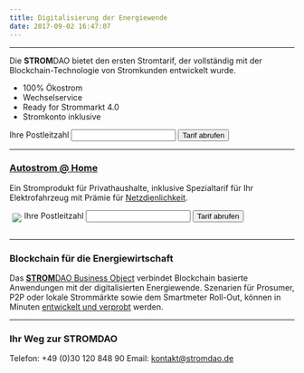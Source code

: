 ```yaml
---
title: Digitalisierung der Energiewende 
date: 2017-09-02 16:47:07
---
```

___
<html>		
		<p>Die <strong>STROM</strong>DAO bietet den ersten Stromtarif, der vollständig mit der Blockchain-Technologie von Stromkunden entwickelt wurde.</p>
		<div class="row">
		 <div class="col-md-6">
			 <ul>
			 <li>100% Ökostrom</li>			 
			 <li>Wechselservice</li>
			 <li>Ready for Strommarkt 4.0</li>
			 <li>Stromkonto inklusive</li> 
			 </ul>		 
		  </div>
		  <div class="col-md-6">
			<form action="/tarif/" method="GET">							
					Ihre Postleitzahl
					<input type="text" name="plz" id="plz"class="form-control"/>				
					<button id="getTarif" type="submit" class="btn btn-danger">Tarif abrufen</button>							
			</form>
		   </div>
		</div>
<hr/>
<h3><a href="https://autostrom.stromdao.de/">Autostrom @ Home</a></h3>		
<p>Ein Stromprodukt für Privathaushalte, inklusive Spezialtarif für Ihr Elektrofahrzeug mit Prämie für <a href="https://autostrom.stromdao.de/articles/netzdienlichkeit" title="Hintergrund:Prämie für Netzdienlichkeit">Netzdienlichkeit</a>.</p>						
		<div class="row">
		  <div class="col-md-6">
			<a href="https://autostrom.stromdao.de/" title="Autostrom ohne Abschaltzeiten" ><img src="/assets/ev.png" style="float:left;margin:5px;"></a>			
		  </div>
		  <div class="col-md-6">
			<div style="display:block;margin-bottom:30px;">				
				<form action="https://autostrom.stromdao.de/" method="GET">				
						Ihre Postleitzahl
						<input type="text" name="plz" id="plz" class="form-control">						
						<button id="getTarif" type="submit" class="btn btn-danger">Tarif abrufen</button>				 						
				</form>
			</div>
		  </div>
		  </div>
		<hr/>
</html>

### Blockchain für die Energiewirtschaft
Das [**STROM**DAO Business Object](https://github.com/energychain/StromDAO-BusinessObject) verbindet Blockchain basierte Anwendungen mit der digitalisierten 
Energiewende. Szenarien für Prosumer, P2P oder lokale Strommärkte sowie dem Smartmeter Roll-Out, können in Minuten [entwickelt und verprobt](https://fury.network/) werden.

___

### Ihr Weg zur **STROM**DAO
Telefon: +49 (0)30 120 848 90
Email: kontakt@stromdao.de
